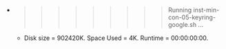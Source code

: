 * >>>>>>>>> Running inst-min-con-05-keyring-google.sh ...
  * Disk size = 902420K. Space Used = 4K. Runtime = 00:00:00:00.
